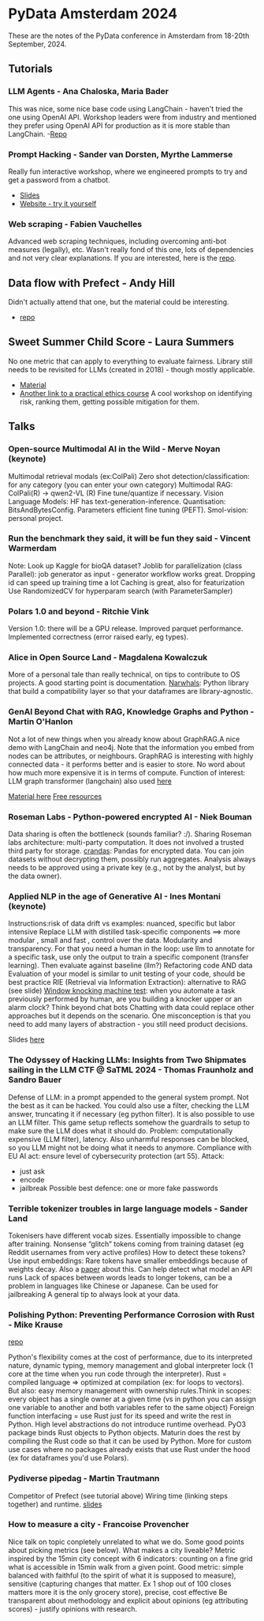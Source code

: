 # PyData Amsterdam 2024
These are the notes of the PyData conference in Amsterdam from 18-20th September, 2024.

## Tutorials

### LLM Agents - Ana Chaloska, Maria Bader

This was nice, some nice base code using LangChain - haven't tried the one using OpenAI API.
Workshop leaders were from industry and mentioned they prefer using OpenAI API for production as it is more stable than LangChain.
-[Repo](https://github.com/mkmbader/pydata_workshop_September2024)

### Prompt Hacking - Sander van Dorsten, Myrthe Lammerse

Really fun interactive workshop, where we engineered prompts to try and get a password from a chatbot.
- [Slides](https://amsterdam2024.pydata.org/cfp/talk/DTTGNH/)
- [Website - try it yourself](https://tensortrust.ai/)

### Web scraping - Fabien Vauchelles

Advanced web scraping techniques, including overcoming anti-bot measures (legally), etc.
Wasn't really fond of this one, lots of dependencies and not very clear explanations. If you are interested, here is the [repo](https://github.com/fabienvauchelles/scraping-workshop).

## Data flow with Prefect - Andy Hill

Didn't actually attend that one, but the material could be interesting.

- [repo](https://github.com/Cadarn/PyData-Prefect-Workshop)

## Sweet Summer Child Score - Laura Summers

No one metric that can apply to everything to evaluate fairness.
Library still needs to be revisited for LLMs (created in 2018) - though mostly applicable.
- [Material](https://summerscope.github.io/slides/summerchild-workshop/)
- [Another link to a practical ethics course](https://ethics.fast.ai/)
A cool workshop on identifying risk, ranking them, getting possible mitigation for them.

## Talks

### Open-source Multimodal AI in the Wild - Merve Noyan (keynote)

Multimodal retrieval modals (ex:ColPali)
Zero shot detection/classification: for any category (you can enter your own category)
Multimodal RAG: ColPali(R) -> qwen2-VL (R)
Fine tune/quantize if necessary.
Vision Language Models: HF has text-generation-inference.
Quantisation: BitsAndBytesConfig.
Parameters efficient fine tuning (PEFT).
Smol-vision: personal project.

### Run the benchmark they said, it will be fun they said - Vincent Warmerdam

Note: Look up Kaggle for bioQA dataset?
Joblib for parallelization (class Parallel): job generator as input - generator workflow works great.
Dropping id can speed up training time a lot
Caching is great, also for featurization
Use RandomizedCV for hyperparam search (with ParameterSampler)

### Polars 1.0 and beyond - Ritchie Vink

Version 1.0: there will be a GPU release.
Improved parquet performance.
Implemented correctness (error raised early, eg types).

### Alice in Open Source Land - Magdalena Kowalczuk

More of a personal tale than really technical, on tips to contribute to OS projects.
A good starting point is documentation.
[Narwhals](https://pypi.org/project/narwhals/): Python library that build a compatibility layer so that your dataframes are library-agnostic.

### GenAI Beyond Chat with RAG, Knowledge Graphs and Python - Martin O'Hanlon

Not a lot of new things when you already know about GraphRAG.A nice demo with LangChain and neo4j.
Note that the information you embed from nodes can be attributes, or neighbours.
GraphRAG is interesting with highly connected data - it performs better and is easier to store.
No word about how much more expensive it is in terms of compute.
Function of interest: LLM graph transformer (langchain) also used [here](https://github.com/neo4j-labs/llm-graph-builder)

[Material here](https://github.com/martinohanlon/pydata-ams-24)
[Free resources](graphacademy.neo4j.com)

### Roseman Labs - Python-powered encrypted AI - Niek Bouman

Data sharing is often the bottleneck (sounds familiar? :/).
Sharing Roseman labs architecture: multi-party computation.
It does not involved a trusted third party for storage.
[crandas](https://docs.rosemanlabs.com/latest/index.html): Pandas for encrypted data. You can join datasets without decrypting them, possibly run aggregates. Analysis always needs to be approved using a private key (e.g., not by the analyst, but by the data owner).

### Applied NLP in the age of Generative AI - Ines Montani (keynote)

Instructions:risk of data drift vs examples: nuanced, specific but labor intensive
Replace LLM with distilled task-specific components ==> more modular , small and fast , control over the data. Modularity and transparency.
For that you need a human in the loop: use llm to annotate for a specific task, use only the output to train a specific component (transfer learning). Then evaluate against baseline (llm?)
Refactoring code AND data
Evaluation of your model is similar to unit testing of your code, should be best practice
RIE (Retrieval via Information Extraction): alternative to RAG (see slide)
[Window knocking machine test](https://ines.io/blog/window-knocking-machine-test/): when you automate a task previously performed by human, are you building a knocker upper or an alarm clock? Think beyond chat bots
Chatting with data could replace other approaches but it depends on the scenario. One misconception is that you need to add many layers of abstraction - you still need product decisions.

Slides [here](https://speakerdeck.com/inesmontani/applied-nlp-in-the-age-of-generative-ai)


### The Odyssey of Hacking LLMs: Insights from Two Shipmates sailing in the LLM CTF @ SaTML 2024 - Thomas Fraunholz and Sandro Bauer

Defense of LLM: in a prompt appended to the general system prompt. Not the best as it can be hacked.
You could also use a filter, checking the LLM answer, truncating it if necessary (eg python filter). It is also possible to use an LLM filter.
This game setup reflects somehow the guardrails to setup to make sure the LLM does what it should do.
Problem: computationally expensive (LLM filter), latency. Also unharmful responses can be blocked, so you LLM might not be doing what it needs to anymore.
Compliance with EU AI act: ensure level of cybersecurity protection (art 55).
Attack:
- just ask
- encode
- jailbreak
Possible best defence: one or more fake passwords

### Terrible tokenizer troubles in large language models - Sander Land

Tokenisers have different vocab sizes.
Essentially impossible to change after training.
Nonsense “glitch” tokens coming from training dataset (eg Reddit usernames from very active profiles)
How to detect these tokens?
Use input embeddings: Rare tokens have smaller embeddings because of weights decay. Also a [paper](https://arxiv.org/pdf/2405.05417) about this.
Can help detect what model an API runs
Lack of spaces between words leads to longer tokens, can be a problem in languages like Chinese or Japanese.
Can be used for jailbreaking
A general tip to always look at your data.

### Polishing Python: Preventing Performance Corrosion with Rust - Mike Krause

[repo](https://github.com/MBKraus/pydata_payment_handler)

Python's flexibility comes at the cost of performance, due to its interpreted nature, dynamic typing, memory management and global interpreter lock (1 core at the time when you run code through the interpreter).
Rust = compiled language => optimized at compilation (ex: for loops to vectors).
But also: easy memory management with ownership rules.Think in scopes: every object has a single owner at a given time (vs in python you can assign one variable to another and both variables refer to the same object)
Foreign function interfacing = use Rust just for its speed and write the rest in Python.
High level abstractions do not introduce runtime overhead.
PyO3 package binds Rust objects to Python objects. Maturin does the rest by compiling the Rust code so that it can be used by Python.
More for custom use cases where no packages already exists that use Rust under the hood (ex for dataframes you'd use Polars).


### Pydiverse pipedag - Martin Trautmann

Competitor of Prefect (see tutorial above)
Wiring time (linking steps together) and runtime.
[slides](https://drive.google.com/file/d/1luFqwKsWFUghkyVcowvhRtdNEIryEcgv/view)

### How to measure a city - Francoise Provencher

Nice talk on topic conpletely unrelated to what we do. Some good points about picking metrics (see below).
What makes a city liveable?
Metric inspired by the 15min city concept with 6 indicators: counting on a fine grid what is accessible in 15min walk from a given point.
Good metric: simple balanced with faithful (to the spirit of what it is supposed to measure), sensitive (capturing changes that matter. Ex 1 shop out of 100 closes matters more it is the only grocery store), precise, cost effective
Be transparent about methodology and explicit about opinions (eg attributing scores) - justify opinions with research.
